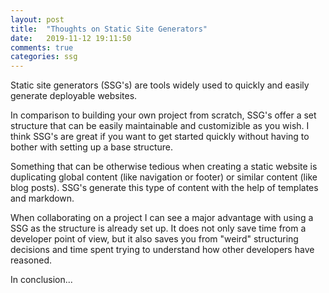 ```yaml
---
layout: post
title:  "Thoughts on Static Site Generators"
date:   2019-11-12 19:11:50
comments: true
categories: ssg
---
```


Static site generators (SSG's) are tools widely used to quickly and easily generate deployable websites. 

In comparison to building your own project from scratch, SSG's offer a set structure that can be easily maintainable and customizible as you wish. I think SSG's are great if you want to get started quickly without having to bother with setting up a base structure.

Something that can be otherwise tedious when creating a static website is duplicating global content (like navigation or footer) or similar content (like blog posts). SSG's generate this type of content with the help of templates and markdown. 

When collaborating on a project I can see a major advantage with using a SSG as the structure is already set up. It does not only save time from a developer point of view, but it also saves you from "weird" structuring decisions and time spent trying to understand how other developers have reasoned.

In conclusion...